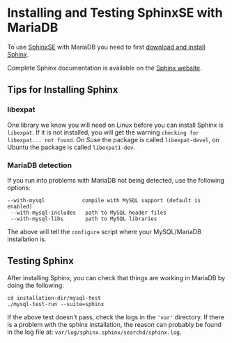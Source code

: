 
# Installing and Testing SphinxSE with MariaDB

To use [SphinxSE](README.md) with MariaDB you need to first [download and install Sphinx](installing-sphinx.md).


Complete Sphinx documentation is available on the [Sphinx website](https://sphinxsearch.com/docs/).


## Tips for Installing Sphinx


### libexpat


One library we know you will need on Linux before you can install Sphinx is `libexpat`. If it is not installed, you will get the 
warning `checking for libexpat... not found`.
On Suse the package is called `libexpat-devel`,
on Ubuntu the package is called `libexpat1-dev`.


### MariaDB detection


If you run into problems with MariaDB not being detected, use the
following options:


```
--with-mysql            compile with MySQL support (default is enabled)
 --with-mysql-includes   path to MySQL header files
 --with-mysql-libs       path to MySQL libraries
```

The above will tell the `configure` script where your MySQL/MariaDB
installation is.


## Testing Sphinx


After installing Sphinx, you can check that things are working in MariaDB by
doing the following:


```
cd installation-dir/mysql-test
./mysql-test-run --suite=sphinx
```

If the above test doesn't pass, check the logs in the `'var'` directory.
If there is a problem with the sphinx installation, the reason can probably
be found in the log file at: `var/log/sphinx.sphinx/searchd/sphinx.log`.

